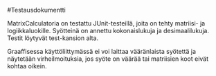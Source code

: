 #Testausdokumentti

MatrixCalculatoria on testattu JUnit-testeillä, joita on tehty matriisi- ja logiikkaluokille.
Syötteinä on annettu kokonaislukuja ja desimaalilukuja.
Testit löytyvät test-kansion alta.

Graaffisessa käyttöliittymässä ei voi laittaa vääränlaista syötettä ja näytetään virheilmoituksia, jos syöte on väärää tai matriisien koot eivät kohtaa oikein.
